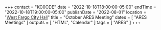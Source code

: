 +++
contact = "KC0ODE"
date = "2022-10-18T18:00:00-05:00"
endTime = "2022-10-18T19:00:00-05:00"
publishDate = "2022-08-01"
location = "[West Fargo City Hall](/places/west-fargo-city-hall/)"
title = "October ARES Meeting"
dates = [ "ARES Meetings" ]
outputs = [ "HTML", "Calendar" ]
tags = [ "ARES" ]
+++
